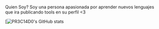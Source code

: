 Quien Soy?
Soy una persona apasionada por aprender nuevos lenguajes que ira publicando tools en su perfil <3

[![PR3C14D0's GitHub stats](https://github-readme-stats.vercel.app/api?username=PR3C14D0%show_icons=true&theme=dark "Stats")
